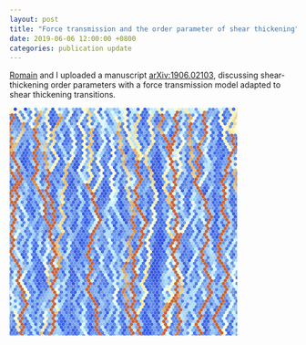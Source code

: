 ```yaml
---
layout: post
title: "Force transmission and the order parameter of shear thickening"
date: 2019-06-06 12:00:00 +0800
categories: publication update
---
```


[Romain](http://rmari.github.io) and I uploaded a manuscript [arXiv:1906.02103](https://arxiv.org/abs/1906.02103), discussing shear-thickening order parameters with a force transmission model adapted to shear thickening transitions.

![bi-q-model](/assets/img/biq.png)



